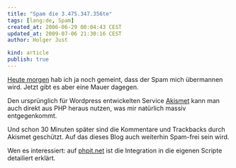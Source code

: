```yaml
---
title: "Spam die 3.475.347.356te"
tags: [lang:de, Spam]
created_at: 2006-06-29 00:04:43 CEST
updated_at: 2009-07-06 21:30:16 CEST
author: Holger Just

kind: article
publish: true
---
```


[Heute morgen](/2006/06/spam-in-kleinbloggersdorf) hab ich ja noch gemeint, dass der Spam mich übermannen wird. Jetzt gibt es aber eine Mauer dagegen.

Den ursprünglich für Wordpress entwickelten Service [Akismet](http://akismet.com/) kann man auch direkt aus PHP heraus nutzen, was mir natürlich massiv entgegenkommt.

Und schon 30 Minuten später sind die Kommentare und Trackbacks durch Akismet geschützt. Auf das dieses Blog auch weiterhin Spam-frei sein wird.

Wen es interessiert: auf [phpit.net](http://www.phpit.net/article/no-spam-akismet-php/) ist die Integration in die eigenen Scripte detailiert erklärt.